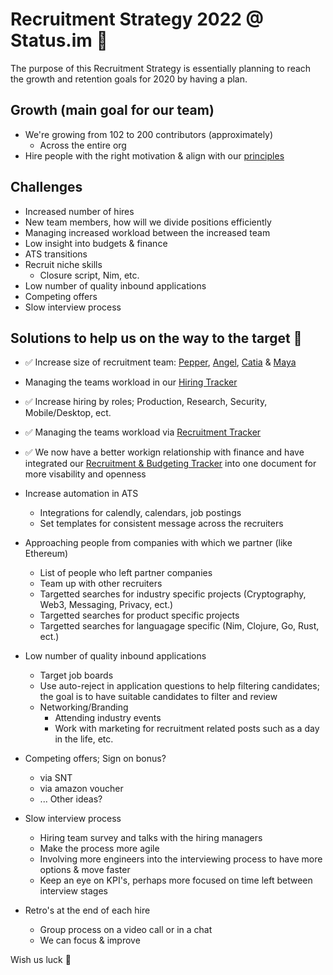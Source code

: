 # Recruitment Strategy 2022 @ Status.im 🚀 

The purpose of this Recruitment Strategy is essentially planning to reach the growth and retention goals for 2020 by having a plan.

## Growth (main goal for our team)
  - We're growing from 102 to 200 contributors (approximately)
    - Across the entire org
  - Hire people with the right motivation & align with our [principles](https://our.status.im/our-principles/)

[//]: <> (Problem create two collumns challenge & solutions)

## Challenges
- Increased number of hires
- New team members, how will we divide positions efficiently
- Managing increased workload between the increased team
- Low insight into budgets & finance
- ATS transitions
- Recruit niche skills
  - Closure script, Nim, etc.  
- Low number of quality inbound applications
- Competing offers
- Slow interview process

## Solutions to help us on the way to the target 🎯
- ✅ Increase size of recruitment team: [Pepper](https://www.linkedin.com/in/pepperfretwell/), [Angel](https://www.linkedin.com/in/angelrgutierrez/), [Catia](https://www.linkedin.com/in/catiarubinasousa/) & [Maya](https://www.linkedin.com/in/maya-krumova-932808166/)
- Managing the teams workload in our [Hiring Tracker](https://docs.google.com/spreadsheets/d/1sNlQ-NqMwO3QJX3rFUyTvrpMi7UEwQVwpkXvKiica80/edit#gid=0)

- ✅ Increase hiring by roles; Production, Research, Security, Mobile/Desktop, ect.

- ✅ Managing the teams workload via [Recruitment Tracker](https://docs.google.com/spreadsheets/d/1Fvp4rp33SbdK47TIEkSzXZ6UsP2Ti3tvSU9tM9zPD5I/edit#gid=0)

- ✅ We now have a better workign relationship with finance and have integrated our [ Recruitment & Budgeting Tracker](https://docs.google.com/spreadsheets/d/1sNlQ-NqMwO3QJX3rFUyTvrpMi7UEwQVwpkXvKiica80/edit#gid=1947733976) into one document for more visability and openness 

- Increase automation in ATS</p>
  - Integrations for calendly, calendars, job postings
  - Set templates for consistent message across the recruiters

- Approaching people from companies with which we partner (like Ethereum) </p>
  - List of people who left partner companies    
  - Team up with other recruiters
  - Targetted searches for industry specific projects (Cryptography, Web3, Messaging, Privacy, ect.) 
  - Targetted searches for product specific projects
  - Targetted searches for languagage specific (Nim, Clojure, Go, Rust, ect.)

- Low number of quality inbound applications
  - Target job boards
  - Use auto-reject in application questions to help filtering candidates; the goal is to have suitable candidates to filter and review
  - Networking/Branding
    - Attending industry events
    - Work with marketing for recruitment related posts such as a day in the life, etc.    

- Competing offers; Sign on bonus?
  -   via SNT
  -   via amazon voucher
  -   ... Other ideas?

- Slow interview process   
  - Hiring team survey and talks with the hiring managers
  - Make the process more agile
  - Involving more engineers into the interviewing process to have more options & move faster
  - Keep an eye on KPI's, perhaps more focused on time left between interview stages

- Retro's at the end of each hire
  - Group process on a video call or in a chat
  - We can focus & improve   
  
Wish us luck 🤞
